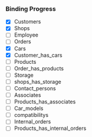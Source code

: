 ### Binding Progress
 - [x] Customers
 - [x] Shops
 - [ ] Employee 
 - [ ] Orders
 - [x] Cars
 - [x] Customer_has_cars
 - [ ] Products
 - [ ] Order_has_products
 - [ ] Storage
 - [ ] shops_has_storage
 - [ ] Contact_persons
 - [ ] Associates
 - [ ] Products_has_associates
 - [ ] Car_models
 - [ ] compatibilitys
 - [ ] Internal_orders
 - [ ] Products_has_internal_orders
